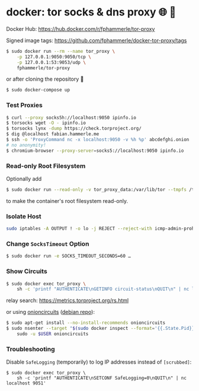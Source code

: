 # docker: tor socks & dns proxy 🌐 🐳

Docker Hub: https://hub.docker.com/r/fphammerle/tor-proxy

Signed image tags: https://github.com/fphammerle/docker-tor-proxy/tags

```sh
$ sudo docker run --rm --name tor_proxy \
    -p 127.0.0.1:9050:9050/tcp \
    -p 127.0.0.1:53:9053/udp \
    fphammerle/tor-proxy
```

or after cloning the repository 🐙
```sh
$ sudo docker-compose up
```

### Test Proxies

```sh
$ curl --proxy socks5h://localhost:9050 ipinfo.io
$ torsocks wget -O - ipinfo.io
$ torsocks lynx -dump https://check.torproject.org/
$ dig @localhost fabian.hammerle.me
$ ssh -o 'ProxyCommand nc -x localhost:9050 -v %h %p' abcdefghi.onion
# no anonymity!
$ chromium-browser --proxy-server=socks5://localhost:9050 ipinfo.io
```

### Read-only Root Filesystem

Optionally add
```sh
$ sudo docker run --read-only -v tor_proxy_data:/var/lib/tor --tmpfs /tmp:rw,size=4k` …
```
to make the container's root filesystem read-only.

### Isolate Host

```sh
sudo iptables -A OUTPUT ! -o lo -j REJECT --reject-with icmp-admin-prohibited
```

### Change `SocksTimeout` Option

```sh
$ sudo docker run -e SOCKS_TIMEOUT_SECONDS=60 …
```

### Show Circuits

```sh
$ sudo docker exec tor_proxy \
    sh -c 'printf "AUTHENTICATE\nGETINFO circuit-status\nQUIT\n" | nc localhost 9051'
```
relay search: https://metrics.torproject.org/rs.html

or using [onioncircuits](https://gitlab.tails.boum.org/tails/onioncircuits) ([debian repo](https://salsa.debian.org/pkg-privacy-team/onioncircuits)):
```sh
$ sudo apt-get install --no-install-recommends onioncircuits
$ sudo nsenter --target "$(sudo docker inspect --format='{{.State.Pid}}' tor_proxy)" --net \
    sudo -u $USER onioncircuits
```

### Troubleshooting

Disable `SafeLogging` (temporarily) to log IP addresses instead of `[scrubbed]`:
```
$ sudo docker exec tor_proxy \
    sh -c 'printf "AUTHENTICATE\nSETCONF SafeLogging=0\nQUIT\n" | nc localhost 9051'
```
